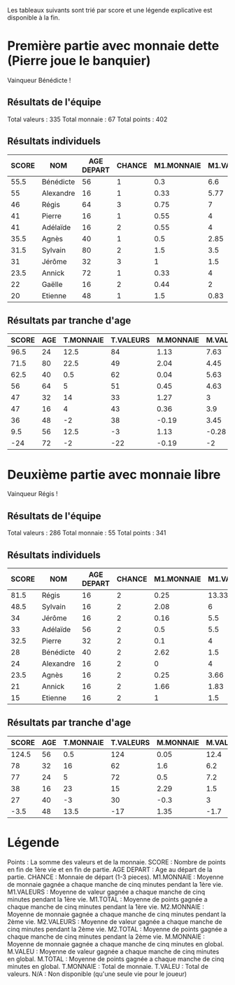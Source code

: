 Les tableaux suivants sont trié par score et une légende explicative est disponible à la fin.

Première partie avec monnaie dette (Pierre joue le banquier)
============================================================

Vainqueur Bénédicte !

Résultats de l'équipe
---------------------

Total valeurs : 335
Total monnaie : 67
Total points :  402

Résultats individuels
---------------------

| SCORE      | NOM        | AGE DEPART | CHANCE     | M1.MONNAIE | M1.VALEURS | M1.TOTAL   | M2.MONNAIE | M2.VALEURS | M2.TOTAL   | M.MONNAIE  | M.VALEURS  | M.TOTAL    |
| ---------- | ---------- | ---------- | ---------- | ---------- | ---------- | ---------- | ---------- | ---------- | ---------- | ---------- | ---------- | ---------- |
| 55.5       | Bénédicte  | 56         | 1          | 0.3        | 6.6        | 6.9        | 0.25       | 5          | 5.25       | 0.27       | 5.88       | 6.16       |
| 55         | Alexandre  | 16         | 1          | 0.33       | 5.77       | 6.11       | N/A        | N/A        | N/A        | 0.33       | 5.77       | 6.11       |
| 46         | Régis      | 64         | 3          | 0.75       | 7          | 7.75       | 0.8        | 2.2        | 3          | 0.77       | 4.33       | 5.11       |
| 41         | Pierre     | 16         | 1          | 0.55       | 4          | 4.55       | N/A        | N/A        | N/A        | 0.55       | 4          | 4.55       |
| 41         | Adélaïde   | 16         | 2          | 0.55       | 4          | 4.55       | N/A        | N/A        | N/A        | 0.55       | 4          | 4.55       |
| 35.5       | Agnès      | 40         | 1          | 0.5        | 2.85       | 3.35       | 0.5        | 5.5        | 6          | 0.5        | 3.44       | 3.94       |
| 31.5       | Sylvain    | 80         | 2          | 1.5        | 3.5        | 5          | 0.92       | 2.14       | 3.07       | 1.05       | 2.44       | 3.5        |
| 31         | Jérôme     | 32         | 3          | 1          | 1.5        | 2.5        | 1          | 10         | 11         | 1          | 2.44       | 3.44       |
| 23.5       | Annick     | 72         | 1          | 0.33       | 4          | 4.33       | 0.58       | 1.16       | 1.75       | 0.5        | 2.11       | 2.61       |
| 22         | Gaëlle     | 16         | 2          | 0.44       | 2          | 2.44       | N/A        | N/A        | N/A        | 0.44       | 2          | 2.44       |
| 20         | Etienne    | 48         | 1          | 1.5        | 0.83       | 2.33       | 1.33       | 0.66       | 2          | 1.44       | 0.77       | 2.22       |

Résultats par tranche d'age
---------------------------

| SCORE     | AGE       | T.MONNAIE | T.VALEURS | M.MONNAIE | M.VALEURS | M.TOTAL   |
| --------- | --------- | --------- | --------- | --------- | --------- | --------- |
| 96.5      | 24        | 12.5      | 84        | 1.13      | 7.63      | 8.77      |
| 71.5      | 80        | 22.5      | 49        | 2.04      | 4.45      | 6.5       |
| 62.5      | 40        | 0.5       | 62        | 0.04      | 5.63      | 5.68      |
| 56        | 64        | 5         | 51        | 0.45      | 4.63      | 5.09      |
| 47        | 32        | 14        | 33        | 1.27      | 3         | 4.27      |
| 47        | 16        | 4         | 43        | 0.36      | 3.9       | 4.27      |
| 36        | 48        | -2        | 38        | -0.19     | 3.45      | 3.27      |
| 9.5       | 56        | 12.5      | -3        | 1.13      | -0.28     | 0.86      |
| -24       | 72        | -2        | -22       | -0.19     | -2        | -2.19     |

Deuxième partie avec monnaie libre
==================================

Vainqueur Régis !

Résultats de l'équipe
---------------------

Total valeurs : 286
Total monnaie : 55
Total points :  341

Résultats individuels
---------------------

| SCORE      | NOM        | AGE DEPART | CHANCE     | M1.MONNAIE | M1.VALEURS | M1.TOTAL   | M2.MONNAIE | M2.VALEURS | M2.TOTAL   | M.MONNAIE  | M.VALEURS  | M.TOTAL    |
| ---------- | ---------- | ---------- | ---------- | ---------- | ---------- | ---------- | ---------- | ---------- | ---------- | ---------- | ---------- | ---------- |
| 81.5       | Régis      | 16         | 2          | 0.25       | 13.33      | 13.58      | N/A        | N/A        | N/A        | 0.25       | 13.33      | 13.58      |
| 48.5       | Sylvain    | 16         | 2          | 2.08       | 6          | 8.08       | N/A        | N/A        | N/A        | 2.08       | 6          | 8.08       |
| 34         | Jérôme     | 16         | 2          | 0.16       | 5.5        | 5.66       | N/A        | N/A        | N/A        | 0.16       | 5.5        | 5.66       |
| 33         | Adélaïde   | 56         | 2          | 0.5        | 5.5        | 6          | 1.25       | 4          | 5.25       | 1          | 4.5        | 5.5        |
| 32.5       | Pierre     | 32         | 2          | 0.1        | 4          | 4.09       | 2          | 10         | 12         | 0.41       | 5          | 5.41       |
| 28         | Bénédicte  | 40         | 2          | 2.62       | 1.5        | 4.12       | 1.75       | 4          | 5.75       | 2.33       | 2.33       | 4.66       |
| 24         | Alexandre  | 16         | 2          | 0          | 4          | 4          | N/A        | N/A        | N/A        | 0          | 4          | 4          |
| 23.5       | Agnès      | 16         | 2          | 0.25       | 3.66       | 3.91       | N/A        | N/A        | N/A        | 0.25       | 3.66       | 3.91       |
| 21         | Annick     | 16         | 2          | 1.66       | 1.83       | 3.5        | N/A        | N/A        | N/A        | 1.66       | 1.83       | 3.5        |
| 15         | Etienne    | 16         | 2          | 1          | 1.5        | 2.5        | N/A        | N/A        | N/A        | 1          | 1.5        | 2.5        |

Résultats par tranche d'age
---------------------------

| SCORE     | AGE       | T.MONNAIE | T.VALEURS | M.MONNAIE | M.VALEURS | M.TOTAL   |
| --------- | --------- | --------- | --------- | --------- | --------- | --------- |
| 124.5     | 56        | 0.5       | 124       | 0.05      | 12.4      | 12.45     |
| 78        | 32        | 16        | 62        | 1.6       | 6.2       | 7.8       |
| 77        | 24        | 5         | 72        | 0.5       | 7.2       | 7.7       |
| 38        | 16        | 23        | 15        | 2.29      | 1.5       | 3.8       |
| 27        | 40        | -3        | 30        | -0.3      | 3         | 2.7       |
| -3.5      | 48        | 13.5      | -17       | 1.35      | -1.7      | -0.35     |

Légende
=======

Points :     La somme des valeurs et de la monnaie.
SCORE :      Nombre de points en fin de 1ère vie et en fin de partie.
AGE DEPART : Age au départ de la partie.
CHANCE :     Monnaie de départ (1-3 pieces).
M1.MONNAIE : Moyenne de monnaie gagnée a chaque manche de cinq minutes pendant la 1ère vie.
M1.VALEURS : Moyenne de valeur  gagnée a chaque manche de cinq minutes pendant la 1ère vie.
M1.TOTAL :   Moyenne de points  gagnée a chaque manche de cinq minutes pendant la 1ère vie.
M2.MONNAIE : Moyenne de monnaie gagnée a chaque manche de cinq minutes pendant la 2ème vie.
M2.VALEURS : Moyenne de valeur  gagnée a chaque manche de cinq minutes pendant la 2ème vie.
M2.TOTAL :   Moyenne de points  gagnée a chaque manche de cinq minutes pendant la 2ème vie.
M.MONNAIE :  Moyenne de monnaie gagnée a chaque manche de cinq minutes en global.
M.VALEU :    Moyenne de valeur  gagnée a chaque manche de cinq minutes en global.
M.TOTAL :    Moyenne de points  gagnée a chaque manche de cinq minutes en global.
T.MONNAIE :  Total de monnaie.
T.VALEU :    Total de valeurs.
N/A     :    Non disponible (qu'une seule vie pour le joueur)
